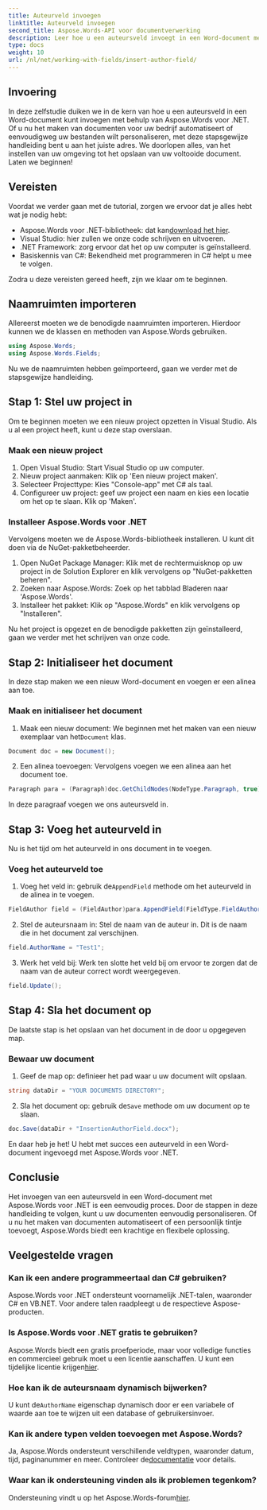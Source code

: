 ```yaml
---
title: Auteurveld invoegen
linktitle: Auteurveld invoegen
second_title: Aspose.Words-API voor documentverwerking
description: Leer hoe u een auteursveld invoegt in een Word-document met Aspose.Words voor .NET met onze stapsgewijze handleiding. Perfect voor het automatiseren van het maken van documenten.
type: docs
weight: 10
url: /nl/net/working-with-fields/insert-author-field/
---
```

## Invoering

In deze zelfstudie duiken we in de kern van hoe u een auteursveld in een Word-document kunt invoegen met behulp van Aspose.Words voor .NET. Of u nu het maken van documenten voor uw bedrijf automatiseert of eenvoudigweg uw bestanden wilt personaliseren, met deze stapsgewijze handleiding bent u aan het juiste adres. We doorlopen alles, van het instellen van uw omgeving tot het opslaan van uw voltooide document. Laten we beginnen!

## Vereisten

Voordat we verder gaan met de tutorial, zorgen we ervoor dat je alles hebt wat je nodig hebt:

-  Aspose.Words voor .NET-bibliotheek: dat kan[download het hier](https://releases.aspose.com/words/net/).
- Visual Studio: hier zullen we onze code schrijven en uitvoeren.
- .NET Framework: zorg ervoor dat het op uw computer is geïnstalleerd.
- Basiskennis van C#: Bekendheid met programmeren in C# helpt u mee te volgen.

Zodra u deze vereisten gereed heeft, zijn we klaar om te beginnen.

## Naamruimten importeren

Allereerst moeten we de benodigde naamruimten importeren. Hierdoor kunnen we de klassen en methoden van Aspose.Words gebruiken.

```csharp
using Aspose.Words;
using Aspose.Words.Fields;
```

Nu we de naamruimten hebben geïmporteerd, gaan we verder met de stapsgewijze handleiding.

## Stap 1: Stel uw project in

Om te beginnen moeten we een nieuw project opzetten in Visual Studio. Als u al een project heeft, kunt u deze stap overslaan.

### Maak een nieuw project

1. Open Visual Studio: Start Visual Studio op uw computer.
2. Nieuw project aanmaken: Klik op 'Een nieuw project maken'.
3. Selecteer Projecttype: Kies "Console-app" met C# als taal.
4. Configureer uw project: geef uw project een naam en kies een locatie om het op te slaan. Klik op 'Maken'.

### Installeer Aspose.Words voor .NET

Vervolgens moeten we de Aspose.Words-bibliotheek installeren. U kunt dit doen via de NuGet-pakketbeheerder.

1. Open NuGet Package Manager: Klik met de rechtermuisknop op uw project in de Solution Explorer en klik vervolgens op "NuGet-pakketten beheren".
2. Zoeken naar Aspose.Words: Zoek op het tabblad Bladeren naar 'Aspose.Words'.
3. Installeer het pakket: Klik op "Aspose.Words" en klik vervolgens op "Installeren".

Nu het project is opgezet en de benodigde pakketten zijn geïnstalleerd, gaan we verder met het schrijven van onze code.

## Stap 2: Initialiseer het document

In deze stap maken we een nieuw Word-document en voegen er een alinea aan toe.

### Maak en initialiseer het document

1.  Maak een nieuw document: We beginnen met het maken van een nieuw exemplaar van het`Document` klas.

```csharp
Document doc = new Document();
```

2. Een alinea toevoegen: Vervolgens voegen we een alinea aan het document toe.

```csharp
Paragraph para = (Paragraph)doc.GetChildNodes(NodeType.Paragraph, true)[0];
```

In deze paragraaf voegen we ons auteursveld in.

## Stap 3: Voeg het auteurveld in

Nu is het tijd om het auteurveld in ons document in te voegen.

### Voeg het auteurveld toe

1.  Voeg het veld in: gebruik de`AppendField` methode om het auteurveld in de alinea in te voegen.

```csharp
FieldAuthor field = (FieldAuthor)para.AppendField(FieldType.FieldAuthor, false);
```

2. Stel de auteursnaam in: Stel de naam van de auteur in. Dit is de naam die in het document zal verschijnen.

```csharp
field.AuthorName = "Test1";
```

3. Werk het veld bij: Werk ten slotte het veld bij om ervoor te zorgen dat de naam van de auteur correct wordt weergegeven.

```csharp
field.Update();
```

## Stap 4: Sla het document op

De laatste stap is het opslaan van het document in de door u opgegeven map.

### Bewaar uw document

1. Geef de map op: definieer het pad waar u uw document wilt opslaan.

```csharp
string dataDir = "YOUR DOCUMENTS DIRECTORY";
```

2.  Sla het document op: gebruik de`Save` methode om uw document op te slaan.

```csharp
doc.Save(dataDir + "InsertionAuthorField.docx");
```

En daar heb je het! U hebt met succes een auteurveld in een Word-document ingevoegd met Aspose.Words voor .NET.

## Conclusie

Het invoegen van een auteursveld in een Word-document met Aspose.Words voor .NET is een eenvoudig proces. Door de stappen in deze handleiding te volgen, kunt u uw documenten eenvoudig personaliseren. Of u nu het maken van documenten automatiseert of een persoonlijk tintje toevoegt, Aspose.Words biedt een krachtige en flexibele oplossing.

## Veelgestelde vragen

### Kan ik een andere programmeertaal dan C# gebruiken?

Aspose.Words voor .NET ondersteunt voornamelijk .NET-talen, waaronder C# en VB.NET. Voor andere talen raadpleegt u de respectieve Aspose-producten.

### Is Aspose.Words voor .NET gratis te gebruiken?

Aspose.Words biedt een gratis proefperiode, maar voor volledige functies en commercieel gebruik moet u een licentie aanschaffen. U kunt een tijdelijke licentie krijgen[hier](https://purchase.aspose.com/temporary-license/).

### Hoe kan ik de auteursnaam dynamisch bijwerken?

 U kunt de`AuthorName` eigenschap dynamisch door er een variabele of waarde aan toe te wijzen uit een database of gebruikersinvoer.

### Kan ik andere typen velden toevoegen met Aspose.Words?

 Ja, Aspose.Words ondersteunt verschillende veldtypen, waaronder datum, tijd, paginanummer en meer. Controleer de[documentatie](https://reference.aspose.com/words/net/) voor details.

### Waar kan ik ondersteuning vinden als ik problemen tegenkom?

 Ondersteuning vindt u op het Aspose.Words-forum[hier](https://forum.aspose.com/c/words/8).